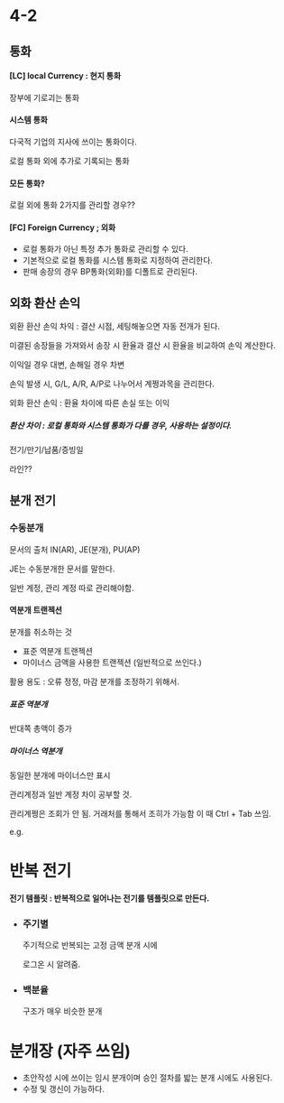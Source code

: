 # 4-2

## 통화



#### [LC] local Currency : 현지 통화

장부에 기로괴는 통화



#### 시스템 통화

다국적 기업의 지사에 쓰이는 통화이다.

로컬 통화 외에 추가로 기록되는 통화



#### 모든 통화?

로컬 외에 통화 2가지를 관리할 경우??



#### [FC] Foreign Currency ; 외화

- 로컬 통화가 아닌 특정 추가 통화로 관리할 수 있다.
- 기본적으로 로컬 통화를 시스템 통화로 지정하여 관리한다.
- 판매 송장의 경우 BP통화(외화)를 디폴트로 관리된다.



## 외화 환산 손익

외환 환산 손익 차익 : 결산 시점, 세팅해놓으면 자동 전개가 된다.

미결된 송장들을 가져와서 송장 시 환율과 결산 시 환율을 비교하여 손익 계산한다.

이익일 경우 대변, 손해일 경우 차변

손익 발생 시, G/L, A/R, A/P로 나누어서 계쩡과목을 관리한다.

외화 환산 손익 : 환율 차이에 따른 손실 또는 이익

##### 환산 차이 : 로컬 통화와 시스템 통화가 다를 경우, 사용하는 설정이다.



전기/만기/납품/증빙일

라인??



## 분개 전기

### 수동분개

문서의 출처 IN(AR), JE(분개), PU(AP)

JE는 수동분개한 문서를 말한다.

일반 계정, 관리 계정 따로 관리해야함.

#### 역분개 트랜젝션

분개를 취소하는 것

- 표준 역분개 트랜젝션
- 마이너스 금액을 사용한 트랜젝션 (일반적으로 쓰인다.)

활용 용도 : 오류 정정, 마감 분개를 조정하기 위해서.



##### 표준 역분개

반대쪽 총액이 증가



##### 마이너스  역분개

동일한 분개에 마이너스만 표시



관리계정과 일반 계정 차이 공부할 것.

관리계쩡은 조회가 안 됨. 거래처를 통해서 조히가 가능함 이 때 Ctrl + Tab 쓰임.

e.g.  





# 반복 전기

#### 전기 템플릿 : 반복적으로 일어나는 전기를 템플릿으로 만든다.

- ### 주기별

  주기적으로 반복되는 고정 금액 분개 시에 

  로그온 시 알려줌.

- ### 백분율

  구조가 매우 비슷한 분개

  



# 분개장 (자주 쓰임)

- 초안작성 시에 쓰이는 임시 분개이며 승인 절차를 밟는 분개 시에도 사용된다.
- 수정 및 갱신이 가능하다.

